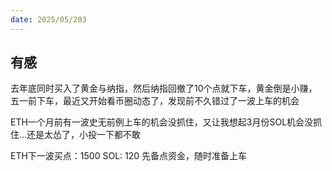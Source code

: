 ```yaml
---
date: 2025/05/203
---
```


## 有感

去年底同时买入了黄金与纳指，然后纳指回撤了10个点就下车，黄金倒是小赚，五一前下车，最近又开始看币圈动态了，发现前不久错过了一波上车的机会

ETH一个月前有一波史无前例上车的机会没抓住，又让我想起3月份SOL机会没抓住...还是太怂了，小投一下都不敢

ETH下一波买点：1500
SOL: 120
先备点资金，随时准备上车
